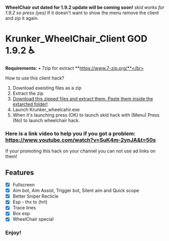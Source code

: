 **WheelChair out dated for 1.9.2 update will be coming soon!** *skid works for 1.9.2 so press (yes)*
If it doesn't want to show the menu remove the client and zip it again.

# Krunker_WheelChair_Client GOD 1.9.2 ♿

<b>Requirements:</b> • 7zip for extract **https://www.7-zip.org/**</br>

How to use this client hack?

1. Download exeisting files as a zip
2. Extract the zip
3. [Download this zipped files and extract them. Paste them inside the extarcted folder!](https://mega.nz/#!g4BFjQzT!hr_Oru_ex1buCIfwAYDL5SEhRMe0KuvYONfVPNxgMdI)
4. Launch Krunker_wheelcahir.exe
5. When it's launching press (OK) to launch skid hack with (Menu) Press (No) to launch wheelchair hack.

### Here is a link video to help you if you got a problem: https://www.youtube.com/watch?v=SuK4m-2ynJA&t=50s 

If your promoting this hack on your channel you can not use ad links on them!

## Features
- [x] Fullscreen
- [x] Aim bot, Aim Assist, Trigger bot, Silent aim and Quick scope
- [x] Better Sniper Recticle
- [x] Esp - thx to (hrt)
- [x] Trace lines
- [x] Box esp
- [x] WheelChair special

### Enjoy!
